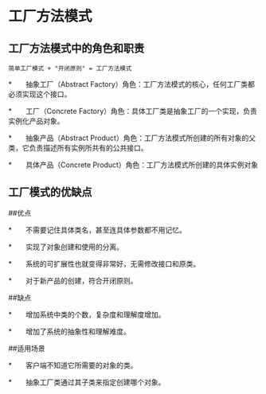 <h1>工厂方法模式</h1>

<h2>工厂方法模式中的角色和职责</h2>

    简单工厂模式 + "开闭原则" = 工厂方法模式

*&emsp;&emsp;抽象工厂（Abstract Factory）角色：工厂方法模式的核心，任何工厂类都必须实现这个接口。

*&emsp;&emsp;工厂（Concrete Factory）角色：具体工厂类是抽象工厂的一个实现，负责实例化产品对象。

*&emsp;&emsp;抽象产品（Abstract Product）角色：工厂方法模式所创建的所有对象的父类，它负责描述所有实例所共有的公共接口。

*&emsp;&emsp;具体产品（Concrete Product）角色：工厂方法模式所创建的具体实例对象

<h2>工厂模式的优缺点</h2>
##优点

*&emsp;&emsp;不需要记住具体类名，甚至连具体参数都不用记忆。

*&emsp;&emsp;实现了对象创建和使用的分离。

*&emsp;&emsp;系统的可扩展性也就变得非常好，无需修改接口和原类。

*&emsp;&emsp;对于新产品的创建，符合开闭原则。

##缺点

*&emsp;&emsp;增加系统中类的个数，复杂度和理解度增加。

*&emsp;&emsp;增加了系统的抽象性和理解难度。

##适用场景

*&emsp;&emsp;客户端不知道它所需要的对象的类。

*&emsp;&emsp;抽象工厂类通过其子类来指定创建哪个对象。